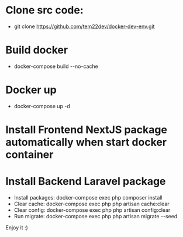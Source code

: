 # Clone src code:
- git clone https://github.com/tem22dev/docker-dev-env.git

# Build docker
- docker-compose build --no-cache

# Docker up
- docker-compose up -d

# Install Frontend NextJS package automatically when start docker container

# Install Backend Laravel package
- Install packages: docker-compose exec php composer install
- Clear cache: docker-compose exec php php artisan cache:clear
- Clear config: docker-compose exec php php artisan config:clear
- Run migrate: docker-compose exec php php artisan migrate --seed

Enjoy it :)